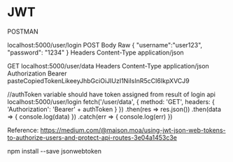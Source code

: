 # JWT

POSTMAN

localhost:5000/user/login
POST
Body Raw
{
"username":"user123",
"password": "1234"
}
Headers
Content-Type application/json


GET
localhost:5000/user/data
Headers
Content-Type application/json
Authorization Bearer pasteCopiedTokenLikeeyJhbGciOiJIUzI1NiIsInR5cCI6IkpXVCJ9

//authToken variable should have token assigned from result of login api localhost:5000/user/login
fetch('/user/data', {
  method: 'GET',
  headers: {
    'Authorization': 'Bearer' + authToken
  }
})
.then(res => res.json())
.then(data => { console.log(data) })
.catch(err => { console.log(err) })

Reference:
https://medium.com/@maison.moa/using-jwt-json-web-tokens-to-authorize-users-and-protect-api-routes-3e04a1453c3e

npm install --save jsonwebtoken
